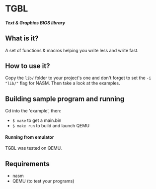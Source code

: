 # TGBL
##### Text & Graphics BIOS library

## What is it?
A set of functions & macros helping you write less and write fast.

## How to use it?
Copy the `lib/` folder to your project's one and don't forget to set the `-i "lib/"` flag for NASM. Then take a look at the examples.

## Building sample program and running
Cd into the 'example', then:
* `$ make` to get a main.bin
* `$ make run` to build and launch QEMU

#### Running from emulator
TGBL was tested on QEMU.

## Requirements
* nasm
* QEMU (to test your programs)
